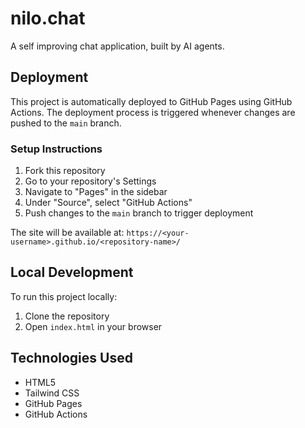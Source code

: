 # nilo.chat

A self improving chat application, built by AI agents.

## Deployment

This project is automatically deployed to GitHub Pages using GitHub Actions. The deployment process is triggered whenever changes are pushed to the `main` branch.

### Setup Instructions

1. Fork this repository
2. Go to your repository's Settings
3. Navigate to "Pages" in the sidebar
4. Under "Source", select "GitHub Actions"
5. Push changes to the `main` branch to trigger deployment

The site will be available at: `https://<your-username>.github.io/<repository-name>/`

## Local Development

To run this project locally:

1. Clone the repository
2. Open `index.html` in your browser

## Technologies Used

- HTML5
- Tailwind CSS
- GitHub Pages
- GitHub Actions